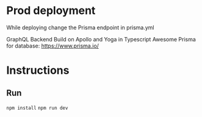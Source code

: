 
# Prod deployment
While deploying change the Prisma endpoint in prisma.yml

GraphQL Backend Build on Apollo and Yoga in Typescript
Awesome Prisma for database: https://www.prisma.io/


# Instructions

## Run
`npm install`
`npm run dev`

